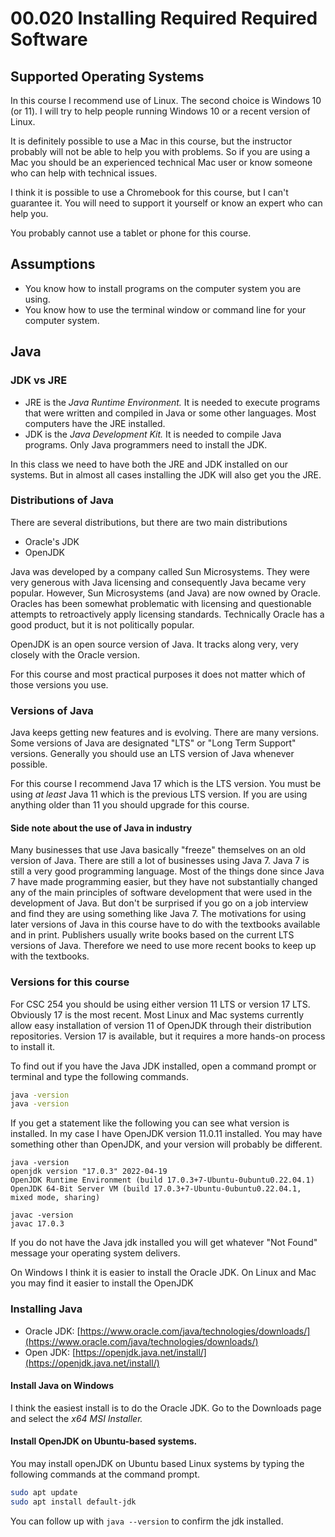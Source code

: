 # 00.020 Installing Required Required Software

## Supported Operating Systems

In this course I recommend use of Linux.  The second choice is Windows 10 (or 11). I will try to help people running Windows 10 or a recent version of Linux.  

It is definitely possible to use a Mac in this course, but the instructor probably will not be able to help you with problems.  So if you are using a Mac you should be an experienced technical Mac user or know someone who can help with technical issues.

I think it is possible to use a Chromebook for this course, but I can't guarantee it.  You will need to support it yourself or know an expert who can help you.

You probably cannot use a tablet or phone for this course.

## Assumptions

* You know how to install programs on the computer system you are using.
* You know how to use the terminal window or command line for your computer system.

## Java

### JDK vs JRE

* JRE is the *Java Runtime Environment.*  It is needed to execute programs that were written and compiled in Java or some other languages.  Most computers have the JRE installed.
* JDK is the *Java Development Kit.*  It is needed to compile Java programs.  Only Java programmers need to install the JDK.  

In this class we need to have both the JRE and JDK installed on our systems.  But in almost all cases installing the JDK will also get you the JRE.

### Distributions of Java

There are several distributions, but there are two main distributions

* Oracle's JDK
* OpenJDK

Java was developed by a company called Sun Microsystems.  They were very generous with Java licensing and consequently Java became very popular.  However, Sun Microsystems (and Java) are now owned by Oracle.  Oracles has been somewhat problematic with licensing and questionable attempts to retroactively apply licensing standards.  Technically Oracle has a good product, but it is not politically popular.

OpenJDK is an open source version of Java.  It tracks along very, very closely with the Oracle version.  

For this course and most practical purposes it does not matter which of those versions you use.

### Versions of Java

Java keeps getting new features and is evolving.  There are many versions.  Some versions of Java are designated "LTS" or "Long Term Support" versions.  Generally you should use an LTS version of Java whenever possible.

For this course I recommend Java 17 which is the LTS version.  You must be using *at least* Java 11 which is the previous LTS version.  If you are using anything older than 11 you should upgrade for this course.

#### Side note about the use of Java in industry

Many businesses that use Java basically "freeze" themselves on an old version of Java.  There are still a lot of businesses using Java 7.  Java 7 is still a very good programming language.  Most of the things done since Java 7 have made programming easier, but they have not substantially changed any of the main principles of software development that were used in the development of Java.  But don't be surprised if you go on a job interview and find they are using something like Java 7.  The motivations for using later versions of Java in this course have to do with the textbooks available and in print.  Publishers usually write books based on the current LTS versions of Java.  Therefore we need to use more recent books to keep up with the textbooks.

### Versions for this course

For CSC 254 you should be using either version 11 LTS or version 17 LTS.  Obviously 17 is the most recent.  Most Linux and Mac systems currently allow easy installation of version 11 of OpenJDK through their distribution repositories.  Version 17 is available, but it requires a more hands-on process to install it.

To find out if you have the Java JDK installed, open a command prompt or terminal and type the following commands.

```bash
java -version
java -version
```
If you get a statement like the following you can see what version is installed.  In my case I have OpenJDK version 11.0.11  installed.  You may have something other than OpenJDK, and your version will probably be different.  

```
java -version
openjdk version "17.0.3" 2022-04-19
OpenJDK Runtime Environment (build 17.0.3+7-Ubuntu-0ubuntu0.22.04.1)
OpenJDK 64-Bit Server VM (build 17.0.3+7-Ubuntu-0ubuntu0.22.04.1, mixed mode, sharing)

javac -version
javac 17.0.3
```

If you do not have the Java jdk installed you will get whatever "Not Found" message your operating system delivers.

On Windows I think it is easier to install the Oracle JDK.  On Linux and Mac you may find it easier to install the OpenJDK

### Installing Java

* Oracle JDK: [https://www.oracle.com/java/technologies/downloads/](https://www.oracle.com/java/technologies/downloads/)
* Open JDK: [https://openjdk.java.net/install/](https://openjdk.java.net/install/)

#### Install Java on Windows

I think the easiest install is to do the Oracle JDK.  Go to the Downloads page and select the *x64 MSI Installer.*

#### Install OpenJDK on Ubuntu-based systems.  

You may install openJDK on Ubuntu based Linux systems by typing the following commands at the command prompt.

```bash
sudo apt update
sudo apt install default-jdk
```

You can follow up with ```java --version``` to confirm the jdk installed.
